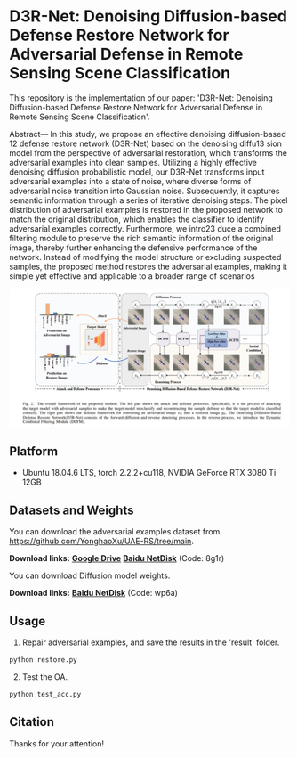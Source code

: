 # D3R-Net: Denoising Diffusion-based Defense Restore Network for Adversarial Defense in Remote Sensing Scene Classification
This repository is the implementation of our paper: 'D3R-Net: Denoising Diffusion-based Defense Restore Network for Adversarial Defense in Remote Sensing Scene Classification'.

Abstract— In this study, we propose an effective denoising diffusion-based
12 defense restore network (D3R-Net) based on the denoising diffu13 sion model from the perspective of adversarial restoration, which transforms the adversarial examples into clean samples. Utilizing a highly effective denoising diffusion probabilistic model, our D3R-Net transforms input adversarial examples into a state of noise, where diverse forms of adversarial noise transition into Gaussian noise. Subsequently, it captures semantic information through a series of iterative denoising steps. The pixel distribution of adversarial examples is restored in the proposed network to match the original distribution, which enables the classifier to identify adversarial examples correctly. Furthermore, we intro23 duce a combined filtering module to preserve the rich semantic information of the original image, thereby further enhancing the defensive performance of the network. Instead of modifying the model structure or excluding suspected samples, the proposed method restores the adversarial examples, making it simple yet effective and applicable to a broader range of scenarios

![image](figure/Framework.png)
## Platform

- Ubuntu 18.04.6 LTS,  torch 2.2.2+cu118, NVIDIA GeForce RTX 3080 Ti 12GB

## Datasets and Weights
You can download the adversarial examples dataset from https://github.com/YonghaoXu/UAE-RS/tree/main.

**Download links:** **[Google Drive](https://drive.google.com/file/d/1tbRSDJwhpk-uMYk2t-RUgC07x2wyUxAL/view?usp=sharing)**    **[Baidu NetDisk](https://pan.baidu.com/s/12SK3jfQ8-p_gU87YVEFMtw)** (Code: 8g1r)

You can download Diffusion model weights.

**Download links:**  **[Baidu NetDisk](https://pan.baidu.com/s/12SK3jfQ8-p_gU87YVEFMtw)** (Code: wp6a)

## Usage

1. Repair adversarial examples, and save the results in the 'result' folder.

 ```py
 python restore.py
 ```

2. Test the OA.

```python 
python test_acc.py
```


## Citation

 Thanks for your attention!
